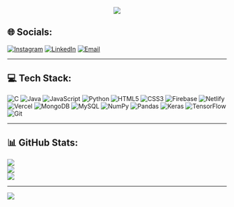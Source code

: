 <p align="center">
  <img src="https://readme-typing-svg.herokuapp.com?font=Fira+Code&size=28&pause=1000&color=BF6DF2&center=true&vCenter=true&width=400&lines=Hi,+I'm+Keerthana+💜" />
</p>



## 🌐 Socials:
[![Instagram](https://img.shields.io/badge/Instagram-%23D36AC2.svg?style=for-the-badge&logo=instagram&logoColor=white)](https://instagram.com/kee_z_) 
[![LinkedIn](https://img.shields.io/badge/LinkedIn-%238D6AD3.svg?style=for-the-badge&logo=linkedin&logoColor=white)](https://www.linkedin.com/in/keerthana4444/) 
[![Email](https://img.shields.io/badge/Email-%23BA55D3.svg?style=for-the-badge&logo=gmail&logoColor=white)](mailto:arkeerthana2004@gmail.com) 

---

## 💻 Tech Stack:
![C](https://img.shields.io/badge/C-%236B3FA0.svg?style=for-the-badge&logo=c&logoColor=white) 
![Java](https://img.shields.io/badge/Java-%238D6AD3.svg?style=for-the-badge&logo=openjdk&logoColor=white) 
![JavaScript](https://img.shields.io/badge/JavaScript-%23E6CCFF.svg?style=for-the-badge&logo=javascript&logoColor=black) 
![Python](https://img.shields.io/badge/Python-%239B59B6.svg?style=for-the-badge&logo=python&logoColor=white) 
![HTML5](https://img.shields.io/badge/HTML5-%23D36AC2.svg?style=for-the-badge&logo=html5&logoColor=white) 
![CSS3](https://img.shields.io/badge/CSS3-%23A29BFE.svg?style=for-the-badge&logo=css3&logoColor=white) 
![Firebase](https://img.shields.io/badge/Firebase-%23BF6DF2.svg?style=for-the-badge&logo=firebase&logoColor=white) 
![Netlify](https://img.shields.io/badge/Netlify-%239C89FF.svg?style=for-the-badge&logo=netlify&logoColor=white) 
![Vercel](https://img.shields.io/badge/Vercel-%236B3FA0.svg?style=for-the-badge&logo=vercel&logoColor=white) 
![MongoDB](https://img.shields.io/badge/MongoDB-%238D6AD3.svg?style=for-the-badge&logo=mongodb&logoColor=white) 
![MySQL](https://img.shields.io/badge/MySQL-%239B59B6.svg?style=for-the-badge&logo=mysql&logoColor=white) 
![NumPy](https://img.shields.io/badge/NumPy-%236B3FA0.svg?style=for-the-badge&logo=numpy&logoColor=white) 
![Pandas](https://img.shields.io/badge/Pandas-%238E44AD.svg?style=for-the-badge&logo=pandas&logoColor=white) 
![Keras](https://img.shields.io/badge/Keras-%23C084FC.svg?style=for-the-badge&logo=keras&logoColor=white) 
![TensorFlow](https://img.shields.io/badge/TensorFlow-%23D6A2E8.svg?style=for-the-badge&logo=tensorflow&logoColor=white) 
![Git](https://img.shields.io/badge/Git-%238E44AD.svg?style=for-the-badge&logo=git&logoColor=white)

---

## 📊 GitHub Stats:
![](https://github-readme-stats.vercel.app/api?username=keerthana777z&theme=tokyonight&hide_border=false&include_all_commits=false&count_private=true)<br/>
![](https://streak-stats.demolab.com?user=keerthana777z&theme=tokyonight&hide_border=false)<br/>
![](https://github-readme-stats.vercel.app/api/top-langs/?username=keerthana777z&theme=tokyonight&hide_border=false&layout=compact)

---

[![](https://visitcount.itsvg.in/api?id=keerthana777z&icon=5&color=6B3FA0)](https://visitcount.itsvg.in)

<!-- Made with 💜 by Keerthana -->
